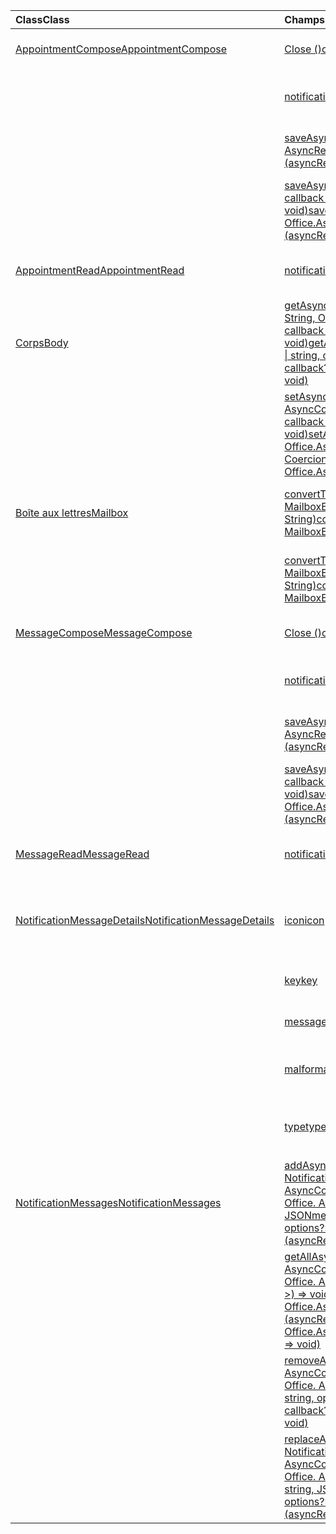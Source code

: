 | <span data-ttu-id="4b5b4-101">Class</span><span class="sxs-lookup"><span data-stu-id="4b5b4-101">Class</span></span> | <span data-ttu-id="4b5b4-102">Champs</span><span class="sxs-lookup"><span data-stu-id="4b5b4-102">Fields</span></span> | <span data-ttu-id="4b5b4-103">Description</span><span class="sxs-lookup"><span data-stu-id="4b5b4-103">Description</span></span> |
|:---|:---|:---|
|[<span data-ttu-id="4b5b4-104">AppointmentCompose</span><span class="sxs-lookup"><span data-stu-id="4b5b4-104">AppointmentCompose</span></span>](/javascript/api/outlook/outlook.appointmentcompose)|[<span data-ttu-id="4b5b4-105">Close ()</span><span class="sxs-lookup"><span data-stu-id="4b5b4-105">close()</span></span>](/javascript/api/outlook/outlook.appointmentcompose#close--)|<span data-ttu-id="4b5b4-106">Ferme l’élément en cours composé.</span><span class="sxs-lookup"><span data-stu-id="4b5b4-106">Closes the current item that is being composed</span></span>|
||[<span data-ttu-id="4b5b4-107">notificationMessages</span><span class="sxs-lookup"><span data-stu-id="4b5b4-107">notificationMessages</span></span>](/javascript/api/outlook/outlook.appointmentcompose#notificationmessages)|<span data-ttu-id="4b5b4-108">Obtient les messages de notification pour un élément.</span><span class="sxs-lookup"><span data-stu-id="4b5b4-108">Gets the notification messages for an item.</span></span>|
||[<span data-ttu-id="4b5b4-109">saveAsync (callback : (asyncResult : Office. AsyncResult <string> ) => void)</span><span class="sxs-lookup"><span data-stu-id="4b5b4-109">saveAsync(callback: (asyncResult: Office.AsyncResult<string>) => void)</span></span>](/javascript/api/outlook/outlook.appointmentcompose#saveasync-callback--asyncresult-)|<span data-ttu-id="4b5b4-110">Enregistre un élément de manière asynchrone.</span><span class="sxs-lookup"><span data-stu-id="4b5b4-110">Asynchronously saves an item.</span></span>|
||[<span data-ttu-id="4b5b4-111">saveAsync (options : Office. AsyncContextOptions, callback : (asyncResult : Office. AsyncResult <string> ) => void)</span><span class="sxs-lookup"><span data-stu-id="4b5b4-111">saveAsync(options: Office.AsyncContextOptions, callback: (asyncResult: Office.AsyncResult<string>) => void)</span></span>](/javascript/api/outlook/outlook.appointmentcompose#saveasync-options--callback--asyncresult-)|<span data-ttu-id="4b5b4-112">Enregistre un élément de manière asynchrone.</span><span class="sxs-lookup"><span data-stu-id="4b5b4-112">Asynchronously saves an item.</span></span>|
|[<span data-ttu-id="4b5b4-113">AppointmentRead</span><span class="sxs-lookup"><span data-stu-id="4b5b4-113">AppointmentRead</span></span>](/javascript/api/outlook/outlook.appointmentread)|[<span data-ttu-id="4b5b4-114">notificationMessages</span><span class="sxs-lookup"><span data-stu-id="4b5b4-114">notificationMessages</span></span>](/javascript/api/outlook/outlook.appointmentread#notificationmessages)|<span data-ttu-id="4b5b4-115">Obtient les messages de notification pour un élément.</span><span class="sxs-lookup"><span data-stu-id="4b5b4-115">Gets the notification messages for an item.</span></span>|
|[<span data-ttu-id="4b5b4-116">Corps</span><span class="sxs-lookup"><span data-stu-id="4b5b4-116">Body</span></span>](/javascript/api/outlook/outlook.body)|[<span data-ttu-id="4b5b4-117">getAsync (coercionType : Office. CoercionType \| String, Options ?: Office. AsyncContextOptions, callback ?: (AsyncResult : Office. AsyncResult <string> ) => void)</span><span class="sxs-lookup"><span data-stu-id="4b5b4-117">getAsync(coercionType: Office.CoercionType \| string, options?: Office.AsyncContextOptions, callback?: (asyncResult: Office.AsyncResult<string>) => void)</span></span>](/javascript/api/outlook/outlook.body#getasync-coerciontype--options--callback--asyncresult-)|<span data-ttu-id="4b5b4-118">Renvoie le corps actif dans un format spécifié.</span><span class="sxs-lookup"><span data-stu-id="4b5b4-118">Returns the current body in a specified format.</span></span>|
||[<span data-ttu-id="4b5b4-119">setAsync (Data : String, Options ?: Office. AsyncContextOptions & CoercionTypeOptions, callback ?: (asyncResult : Office. AsyncResult <void> ) => void)</span><span class="sxs-lookup"><span data-stu-id="4b5b4-119">setAsync(data: string, options?: Office.AsyncContextOptions & CoercionTypeOptions, callback?: (asyncResult: Office.AsyncResult<void>) => void)</span></span>](/javascript/api/outlook/outlook.body#setasync-data--options--callback--asyncresult-)|<span data-ttu-id="4b5b4-120">Remplace l’ensemble du corps avec le texte spécifié.</span><span class="sxs-lookup"><span data-stu-id="4b5b4-120">Replaces the entire body with the specified text.</span></span>|
|[<span data-ttu-id="4b5b4-121">Boîte aux lettres</span><span class="sxs-lookup"><span data-stu-id="4b5b4-121">Mailbox</span></span>](/javascript/api/outlook/outlook.mailbox)|[<span data-ttu-id="4b5b4-122">convertToEwsId (itemId : String, restVersion : MailboxEnums. RestVersion \| String)</span><span class="sxs-lookup"><span data-stu-id="4b5b4-122">convertToEwsId(itemId: string, restVersion: MailboxEnums.RestVersion \| string)</span></span>](/javascript/api/outlook/outlook.mailbox#converttoewsid-itemid--restversion-)|<span data-ttu-id="4b5b4-123">Convertit un ID d’élément mis en forme pour REST au format EWS.</span><span class="sxs-lookup"><span data-stu-id="4b5b4-123">Converts an item ID formatted for REST into EWS format.</span></span>|
||[<span data-ttu-id="4b5b4-124">convertToRestId (itemId : String, restVersion : MailboxEnums. RestVersion \| String)</span><span class="sxs-lookup"><span data-stu-id="4b5b4-124">convertToRestId(itemId: string, restVersion: MailboxEnums.RestVersion \| string)</span></span>](/javascript/api/outlook/outlook.mailbox#converttorestid-itemid--restversion-)|<span data-ttu-id="4b5b4-125">Convertit un ID d’élément mis en forme pour EWS au format REST.</span><span class="sxs-lookup"><span data-stu-id="4b5b4-125">Converts an item ID formatted for EWS into REST format.</span></span>|
|[<span data-ttu-id="4b5b4-126">MessageCompose</span><span class="sxs-lookup"><span data-stu-id="4b5b4-126">MessageCompose</span></span>](/javascript/api/outlook/outlook.messagecompose)|[<span data-ttu-id="4b5b4-127">Close ()</span><span class="sxs-lookup"><span data-stu-id="4b5b4-127">close()</span></span>](/javascript/api/outlook/outlook.messagecompose#close--)|<span data-ttu-id="4b5b4-128">Ferme l’élément en cours composé.</span><span class="sxs-lookup"><span data-stu-id="4b5b4-128">Closes the current item that is being composed</span></span>|
||[<span data-ttu-id="4b5b4-129">notificationMessages</span><span class="sxs-lookup"><span data-stu-id="4b5b4-129">notificationMessages</span></span>](/javascript/api/outlook/outlook.messagecompose#notificationmessages)|<span data-ttu-id="4b5b4-130">Obtient les messages de notification pour un élément.</span><span class="sxs-lookup"><span data-stu-id="4b5b4-130">Gets the notification messages for an item.</span></span>|
||[<span data-ttu-id="4b5b4-131">saveAsync (callback : (asyncResult : Office. AsyncResult <string> ) => void)</span><span class="sxs-lookup"><span data-stu-id="4b5b4-131">saveAsync(callback: (asyncResult: Office.AsyncResult<string>) => void)</span></span>](/javascript/api/outlook/outlook.messagecompose#saveasync-callback--asyncresult-)|<span data-ttu-id="4b5b4-132">Enregistre un élément de manière asynchrone.</span><span class="sxs-lookup"><span data-stu-id="4b5b4-132">Asynchronously saves an item.</span></span>|
||[<span data-ttu-id="4b5b4-133">saveAsync (options : Office. AsyncContextOptions, callback : (asyncResult : Office. AsyncResult <string> ) => void)</span><span class="sxs-lookup"><span data-stu-id="4b5b4-133">saveAsync(options: Office.AsyncContextOptions, callback: (asyncResult: Office.AsyncResult<string>) => void)</span></span>](/javascript/api/outlook/outlook.messagecompose#saveasync-options--callback--asyncresult-)|<span data-ttu-id="4b5b4-134">Enregistre un élément de manière asynchrone.</span><span class="sxs-lookup"><span data-stu-id="4b5b4-134">Asynchronously saves an item.</span></span>|
|[<span data-ttu-id="4b5b4-135">MessageRead</span><span class="sxs-lookup"><span data-stu-id="4b5b4-135">MessageRead</span></span>](/javascript/api/outlook/outlook.messageread)|[<span data-ttu-id="4b5b4-136">notificationMessages</span><span class="sxs-lookup"><span data-stu-id="4b5b4-136">notificationMessages</span></span>](/javascript/api/outlook/outlook.messageread#notificationmessages)|<span data-ttu-id="4b5b4-137">Obtient les messages de notification pour un élément.</span><span class="sxs-lookup"><span data-stu-id="4b5b4-137">Gets the notification messages for an item.</span></span>|
|[<span data-ttu-id="4b5b4-138">NotificationMessageDetails</span><span class="sxs-lookup"><span data-stu-id="4b5b4-138">NotificationMessageDetails</span></span>](/javascript/api/outlook/outlook.notificationmessagedetails)|[<span data-ttu-id="4b5b4-139">icon</span><span class="sxs-lookup"><span data-stu-id="4b5b4-139">icon</span></span>](/javascript/api/outlook/outlook.notificationmessagedetails#icon)|<span data-ttu-id="4b5b4-140">Référence à une icône définie dans le manifeste dans la section `Resources`.</span><span class="sxs-lookup"><span data-stu-id="4b5b4-140">A reference to an icon that is defined in the manifest in the `Resources` section.</span></span>|
||[<span data-ttu-id="4b5b4-141">key</span><span class="sxs-lookup"><span data-stu-id="4b5b4-141">key</span></span>](/javascript/api/outlook/outlook.notificationmessagedetails#key)|<span data-ttu-id="4b5b4-142">Identificateur du message de notification.</span><span class="sxs-lookup"><span data-stu-id="4b5b4-142">The identifier for the notification message.</span></span>|
||[<span data-ttu-id="4b5b4-143">message</span><span class="sxs-lookup"><span data-stu-id="4b5b4-143">message</span></span>](/javascript/api/outlook/outlook.notificationmessagedetails#message)|<span data-ttu-id="4b5b4-144">Texte du message de notification.</span><span class="sxs-lookup"><span data-stu-id="4b5b4-144">The text of the notification message.</span></span>|
||[<span data-ttu-id="4b5b4-145">malformation</span><span class="sxs-lookup"><span data-stu-id="4b5b4-145">persistent</span></span>](/javascript/api/outlook/outlook.notificationmessagedetails#persistent)|<span data-ttu-id="4b5b4-146">Indique si le message doit être permanent.</span><span class="sxs-lookup"><span data-stu-id="4b5b4-146">Specifies if the message should be persistent.</span></span>|
||[<span data-ttu-id="4b5b4-147">type</span><span class="sxs-lookup"><span data-stu-id="4b5b4-147">type</span></span>](/javascript/api/outlook/outlook.notificationmessagedetails#type)|<span data-ttu-id="4b5b4-148">Spécifie le `ItemNotificationMessageType` message.</span><span class="sxs-lookup"><span data-stu-id="4b5b4-148">Specifies the `ItemNotificationMessageType` of message.</span></span>|
|[<span data-ttu-id="4b5b4-149">NotificationMessages</span><span class="sxs-lookup"><span data-stu-id="4b5b4-149">NotificationMessages</span></span>](/javascript/api/outlook/outlook.notificationmessages)|[<span data-ttu-id="4b5b4-150">addAsync (Key : String, JSONmessage : NotificationMessageDetails, Options ?: Office. AsyncContextOptions, callback ?: (asyncResult : Office. AsyncResult <void> ) => void)</span><span class="sxs-lookup"><span data-stu-id="4b5b4-150">addAsync(key: string, JSONmessage: NotificationMessageDetails, options?: Office.AsyncContextOptions, callback?: (asyncResult: Office.AsyncResult<void>) => void)</span></span>](/javascript/api/outlook/outlook.notificationmessages#addasync-key--jsonmessage--options--callback--asyncresult-)|<span data-ttu-id="4b5b4-151">Ajoute une notification à un élément.</span><span class="sxs-lookup"><span data-stu-id="4b5b4-151">Adds a notification to an item.</span></span>|
||<span data-ttu-id="4b5b4-152">[getAllAsync (options ?: Office. AsyncContextOptions, callback ?: (asyncResult : Office. AsyncResult<NotificationMessageDetails [] >) => void)](/javascript/api/outlook/outlook.notificationmessages#getallasync-options--callback--asyncresult-)</span><span class="sxs-lookup"><span data-stu-id="4b5b4-152">[getAllAsync(options?: Office.AsyncContextOptions, callback?: (asyncResult: Office.AsyncResult<NotificationMessageDetails[]>) => void)](/javascript/api/outlook/outlook.notificationmessages#getallasync-options--callback--asyncresult-)</span></span>|<span data-ttu-id="4b5b4-153">Renvoie l’ensemble des clés et messages pour un élément.</span><span class="sxs-lookup"><span data-stu-id="4b5b4-153">Returns all keys and messages for an item.</span></span>|
||[<span data-ttu-id="4b5b4-154">removeAsync (Key : String, Options ?: Office. AsyncContextOptions, callback ?: (asyncResult : Office. AsyncResult <void> ) => void)</span><span class="sxs-lookup"><span data-stu-id="4b5b4-154">removeAsync(key: string, options?: Office.AsyncContextOptions, callback?: (asyncResult: Office.AsyncResult<void>) => void)</span></span>](/javascript/api/outlook/outlook.notificationmessages#removeasync-key--options--callback--asyncresult-)|<span data-ttu-id="4b5b4-155">Supprime un message de notification pour un élément.</span><span class="sxs-lookup"><span data-stu-id="4b5b4-155">Removes a notification message for an item.</span></span>|
||[<span data-ttu-id="4b5b4-156">replaceAsync (Key : String, JSONmessage : NotificationMessageDetails, Options ?: Office. AsyncContextOptions, callback ?: (asyncResult : Office. AsyncResult <void> ) => void)</span><span class="sxs-lookup"><span data-stu-id="4b5b4-156">replaceAsync(key: string, JSONmessage: NotificationMessageDetails, options?: Office.AsyncContextOptions, callback?: (asyncResult: Office.AsyncResult<void>) => void)</span></span>](/javascript/api/outlook/outlook.notificationmessages#replaceasync-key--jsonmessage--options--callback--asyncresult-)|<span data-ttu-id="4b5b4-157">Remplace un message de notification disposant d’une clé donnée par un autre message.</span><span class="sxs-lookup"><span data-stu-id="4b5b4-157">Replaces a notification message that has a given key with another message.</span></span>|

